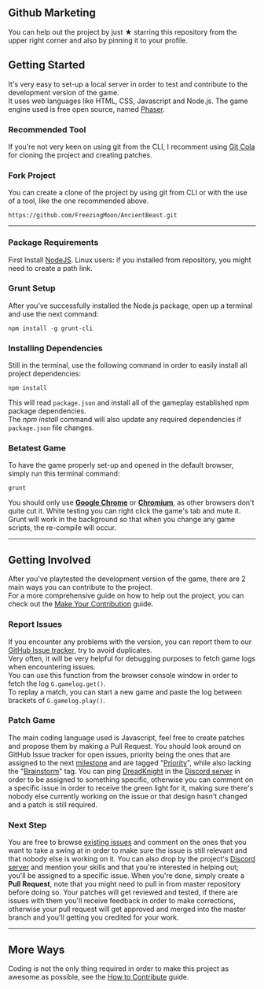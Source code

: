 ## Github Marketing
You can help out the project by just ★ starring this repository from the upper right corner and also by pinning it to your profile.

## Getting Started
It's very easy to set-up a local server in order to test and contribute to the development version of the game.<br>
It uses web languages like HTML, CSS, Javascript and Node.js. The game engine used is free open source, named [Phaser](http://phaser.io).

### Recommended Tool
If you're not very keen on using git from the CLI, I recomment using [Git Cola](https://git-cola.github.io) for cloning the project and creating patches.

### Fork Project
You can create a clone of the project by using git from CLI or with the use of a tool, like the one recommended above.
```
https://github.com/FreezingMoon/AncientBeast.git
```

---

### Package Requirements
First Install [NodeJS](http://nodejs.org). Linux users: if you installed from repository, you might need to create a path link.

### Grunt Setup
After you've successfully installed the Node.js package, open up a terminal and use the next command:

```
npm install -g grunt-cli
```

### Installing Dependencies
Still in the terminal, use the following command in order to easily install all project dependencies:

```
npm install
```

This will read `package.json` and install all of the gameplay established npm package dependencies.<br>
The *npm install* command will also update any required dependencies if `package.json` file changes.

### Betatest Game

To have the game properly set-up and opened in the default browser, simply run this terminal command:

```
grunt
```
You should only use <a href="https://www.google.com/chrome/"><b>Google Chrome</b></a> or <a href="https://www.chromium.org"><b>Chromium</b></a>, as other browsers don't quite cut it. White testing you can right click the game's tab and mute it.
Grunt will work in the background so that when you change any game scripts, the re-compile will occur.

---

## Getting Involved
After you've playtested the development version of the game, there are 2 main ways you can contribute to the project.<br>
For a more comprehensive guide on how to help out the project, you can check out the [Make Your Contribution](https://AncientBeast.com/contribute) guide.

### Report Issues
If you encounter any problems with the version, you can report them to our [GitHub Issue tracker](https://github.com/FreezingMoon/AncientBeast/issues), try to avoid duplicates.<br>
Very often, it will be very helpful for debugging purposes to fetch game logs when encountering issues.<br>
You can use this function from the browser console window in order to fetch the log `G.gamelog.get()`.<br>
To replay a match, you can start a new game and paste the log between brackets of `G.gamelog.play()`.

### Patch Game
The main coding language used is Javascript, feel free to create patches and propose them by making a Pull Request.
You should look around on GitHub Issue tracker for open issues, priority being the ones that are assigned to the next [milestone](https://github.com/FreezingMoon/AncientBeast/milestones) and are tagged "[Priority](https://github.com/FreezingMoon/AncientBeast/labels/Priority)", while also lacking the "[Brainstorm](https://github.com/FreezingMoon/AncientBeast/labels/Brainstorm)" tag. You can ping [DreadKnight](https://github.com/DreadKnight) in the [Discord server](https://discord.gg/x78rKen) in order to be assigned to something specific, otherwise you can comment on a specific issue in order to receive the green light for it, making sure there's nobody else currently working on the issue or that design hasn't changed and a patch is still required.

### Next Step

You are free to browse [existing issues](https://github.com/FreezingMoon/AncientBeast/issues) and comment on the ones that you want to take a swing at in order to make sure the issue is still relevant and that nobody else is working on it. You can also drop by the project's [Discord server](https://discord.gg/x78rKen) and mention your skills and that you're interested in helping out; you'll be assigned to a specific issue. When you're done, simply create a **Pull Request**, note that you might need to pull in from master repository before doing so. Your patches will get reviewed and tested, if there are issues with them you'll receive feedback in order to make corrections, otherwise your pull request will get approved and merged into the master branch and you'll getting you credited for your work.

---
## More Ways

Coding is not the only thing required in order to make this project as awesome as possible, see the [How to Contribute](http://ancientbeast.com/contribute) guide.
